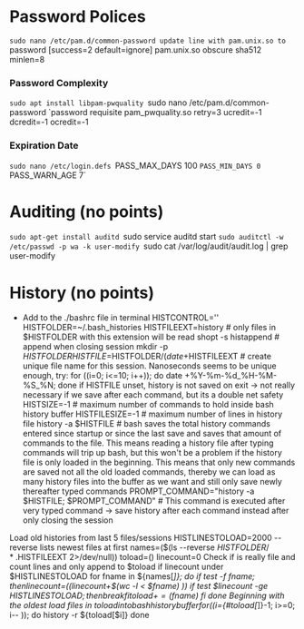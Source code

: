 # Password Polices
`sudo nano /etc/pam.d/common-password
update line with pam.unix.so
to
`password [success=2 default=ignore] pam.unix.so obscure sha512 minlen=8

### Password Complexity
`sudo apt install libpam-pwquality
`sudo nano /etc/pam.d/common-password
`password requisite pam_pwquality.so retry=3 ucredit=-1 dcredit=-1 ocredit=-1

### Expiration Date
`sudo nano /etc/login.defs
`PASS_MAX_DAYS 100
`PASS_MIN_DAYS 0
`PASS_WARN_AGE 7`
# Auditing (no points)
`sudo apt-get install auditd
`sudo service auditd start
`sudo auditctl -w /etc/passwd -p wa -k user-modify
`sudo cat /var/log/audit/audit.log | grep user-modify


# History (no points)
* Add to the ./bashrc file in terminal
HISTCONTROL=''
HISTFOLDER=~/.bash_histories
HISTFILEEXT=history      # only files in $HISTFOLDER with this extension will be read
shopt -s histappend   # append when closing session
mkdir -p $HISTFOLDER
HISTFILE=$HISTFOLDER/$(date +%Y-%m-%d_%H-%M-%S_%N).$HISTFILEEXT  # create unique file name for this session. Nanoseconds seems to be unique enough, try: for ((i=0; i<=10; i++)); do date +%Y-%m-%d_%H-%M-%S_%N; done
if HISTFILE unset, history is not saved on exit -> not really necessary if we save after each command, but its a double net safety
HISTSIZE=-1       # maximum number of commands to hold inside bash history buffer
HISTFILESIZE=-1   # maximum number of lines in history file
history -a $HISTFILE # bash saves the total history commands entered since startup or since the last save and saves that amount of commands to the file. This means reading a history file after typing commands will trip up bash, but this won't be a problem if the history file is only loaded in the beginning. This means that only new commands are saved not all the old loaded commands, thereby we can load as many history files into the buffer as we want and still only save newly thereafter typed commands
PROMPT_COMMAND="history -a $HISTFILE; $PROMPT_COMMAND"  # This command is executed after very typed command -> save history after each command instead after only closing the session

Load old histories from last 5 files/sessions
HISTLINESTOLOAD=2000
--reverse lists newest files at first
names=($(ls --reverse $HISTFOLDER/*.$HISTFILEEXT 2>/dev/null))
toload=()
linecount=0
Check if is really file and count lines and only append to $toload if linecount under $HISTLINESTOLOAD
for fname in ${names[*]}; do
    if test -f $fname; then
        linecount=$((linecount+$(wc -l < $fname) ))
        if test $linecount -ge $HISTLINESTOLOAD; then
            break
        fi
        toload+=($fname)
    fi
done
Beginning with the oldest load files in $toload into bash history buffer
for (( i=${#toload[*]}-1; i>=0; i-- )); do
    history -r ${toload[$i]}
done
